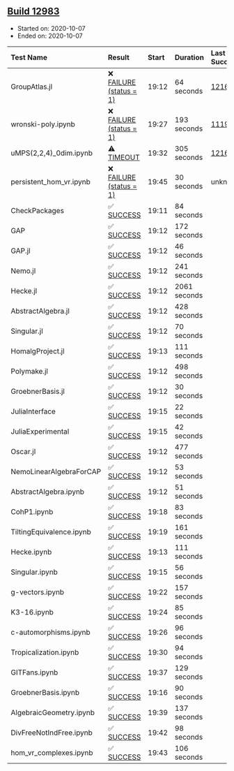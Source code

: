 ## [Build 12983](https://oscarci.mathematik.uni-kl.de/job/oscar/12983/)

* Started on: 2020-10-07
* Ended on: 2020-10-07

| Test Name    | Result | Start | Duration | Last Success | First Failure |
|:-------------|:-------|:------|:---------|:-------------|:--------------|
| GroupAtlas.jl | ❌ [FAILURE (status = 1)](https://oscarci.mathematik.uni-kl.de/job/oscar/12983/artifact/logs/build-12983/GroupAtlas.jl.log) | 19:12 | 64 seconds | [12167](https://oscarci.mathematik.uni-kl.de/job/oscar/12167/) | [12168](https://oscarci.mathematik.uni-kl.de/job/oscar/12168/) |
| wronski-poly.ipynb | ❌ [FAILURE (status = 1)](https://oscarci.mathematik.uni-kl.de/job/oscar/12983/artifact/logs/build-12983/wronski-poly.ipynb.log) | 19:27 | 193 seconds | [11192](https://oscarci.mathematik.uni-kl.de/job/oscar/11192/) | [11193](https://oscarci.mathematik.uni-kl.de/job/oscar/11193/) |
| uMPS(2,2,4)_0dim.ipynb | ⚠ [TIMEOUT](https://oscarci.mathematik.uni-kl.de/job/oscar/12983/artifact/logs/build-12983/uMPS-2-2-4-_0dim.ipynb.log) | 19:32 | 305 seconds | [12167](https://oscarci.mathematik.uni-kl.de/job/oscar/12167/) | [12168](https://oscarci.mathematik.uni-kl.de/job/oscar/12168/) |
| persistent_hom_vr.ipynb | ❌ [FAILURE (status = 1)](https://oscarci.mathematik.uni-kl.de/job/oscar/12983/artifact/logs/build-12983/persistent_hom_vr.ipynb.log) | 19:45 | 30 seconds | unknown | unknown |
| CheckPackages | ✅ [SUCCESS](https://oscarci.mathematik.uni-kl.de/job/oscar/12983/artifact/logs/build-12983/CheckPackages.log) | 19:11 | 84 seconds |  |  |
| GAP | ✅ [SUCCESS](https://oscarci.mathematik.uni-kl.de/job/oscar/12983/artifact/logs/build-12983/GAP.log) | 19:12 | 172 seconds |  |  |
| GAP.jl | ✅ [SUCCESS](https://oscarci.mathematik.uni-kl.de/job/oscar/12983/artifact/logs/build-12983/GAP.jl.log) | 19:12 | 46 seconds |  |  |
| Nemo.jl | ✅ [SUCCESS](https://oscarci.mathematik.uni-kl.de/job/oscar/12983/artifact/logs/build-12983/Nemo.jl.log) | 19:12 | 241 seconds |  |  |
| Hecke.jl | ✅ [SUCCESS](https://oscarci.mathematik.uni-kl.de/job/oscar/12983/artifact/logs/build-12983/Hecke.jl.log) | 19:12 | 2061 seconds |  |  |
| AbstractAlgebra.jl | ✅ [SUCCESS](https://oscarci.mathematik.uni-kl.de/job/oscar/12983/artifact/logs/build-12983/AbstractAlgebra.jl.log) | 19:12 | 428 seconds |  |  |
| Singular.jl | ✅ [SUCCESS](https://oscarci.mathematik.uni-kl.de/job/oscar/12983/artifact/logs/build-12983/Singular.jl.log) | 19:12 | 70 seconds |  |  |
| HomalgProject.jl | ✅ [SUCCESS](https://oscarci.mathematik.uni-kl.de/job/oscar/12983/artifact/logs/build-12983/HomalgProject.jl.log) | 19:13 | 111 seconds |  |  |
| Polymake.jl | ✅ [SUCCESS](https://oscarci.mathematik.uni-kl.de/job/oscar/12983/artifact/logs/build-12983/Polymake.jl.log) | 19:12 | 498 seconds |  |  |
| GroebnerBasis.jl | ✅ [SUCCESS](https://oscarci.mathematik.uni-kl.de/job/oscar/12983/artifact/logs/build-12983/GroebnerBasis.jl.log) | 19:12 | 30 seconds |  |  |
| JuliaInterface | ✅ [SUCCESS](https://oscarci.mathematik.uni-kl.de/job/oscar/12983/artifact/logs/build-12983/JuliaInterface.log) | 19:15 | 22 seconds |  |  |
| JuliaExperimental | ✅ [SUCCESS](https://oscarci.mathematik.uni-kl.de/job/oscar/12983/artifact/logs/build-12983/JuliaExperimental.log) | 19:15 | 42 seconds |  |  |
| Oscar.jl | ✅ [SUCCESS](https://oscarci.mathematik.uni-kl.de/job/oscar/12983/artifact/logs/build-12983/Oscar.jl.log) | 19:12 | 477 seconds |  |  |
| NemoLinearAlgebraForCAP | ✅ [SUCCESS](https://oscarci.mathematik.uni-kl.de/job/oscar/12983/artifact/logs/build-12983/NemoLinearAlgebraForCAP.log) | 19:12 | 53 seconds |  |  |
| AbstractAlgebra.ipynb | ✅ [SUCCESS](https://oscarci.mathematik.uni-kl.de/job/oscar/12983/artifact/logs/build-12983/AbstractAlgebra.ipynb.log) | 19:12 | 51 seconds |  |  |
| CohP1.ipynb | ✅ [SUCCESS](https://oscarci.mathematik.uni-kl.de/job/oscar/12983/artifact/logs/build-12983/CohP1.ipynb.log) | 19:18 | 83 seconds |  |  |
| TiltingEquivalence.ipynb | ✅ [SUCCESS](https://oscarci.mathematik.uni-kl.de/job/oscar/12983/artifact/logs/build-12983/TiltingEquivalence.ipynb.log) | 19:19 | 161 seconds |  |  |
| Hecke.ipynb | ✅ [SUCCESS](https://oscarci.mathematik.uni-kl.de/job/oscar/12983/artifact/logs/build-12983/Hecke.ipynb.log) | 19:13 | 111 seconds |  |  |
| Singular.ipynb | ✅ [SUCCESS](https://oscarci.mathematik.uni-kl.de/job/oscar/12983/artifact/logs/build-12983/Singular.ipynb.log) | 19:15 | 56 seconds |  |  |
| g-vectors.ipynb | ✅ [SUCCESS](https://oscarci.mathematik.uni-kl.de/job/oscar/12983/artifact/logs/build-12983/g-vectors.ipynb.log) | 19:22 | 157 seconds |  |  |
| K3-16.ipynb | ✅ [SUCCESS](https://oscarci.mathematik.uni-kl.de/job/oscar/12983/artifact/logs/build-12983/K3-16.ipynb.log) | 19:24 | 85 seconds |  |  |
| c-automorphisms.ipynb | ✅ [SUCCESS](https://oscarci.mathematik.uni-kl.de/job/oscar/12983/artifact/logs/build-12983/c-automorphisms.ipynb.log) | 19:26 | 96 seconds |  |  |
| Tropicalization.ipynb | ✅ [SUCCESS](https://oscarci.mathematik.uni-kl.de/job/oscar/12983/artifact/logs/build-12983/Tropicalization.ipynb.log) | 19:30 | 94 seconds |  |  |
| GITFans.ipynb | ✅ [SUCCESS](https://oscarci.mathematik.uni-kl.de/job/oscar/12983/artifact/logs/build-12983/GITFans.ipynb.log) | 19:37 | 129 seconds |  |  |
| GroebnerBasis.ipynb | ✅ [SUCCESS](https://oscarci.mathematik.uni-kl.de/job/oscar/12983/artifact/logs/build-12983/GroebnerBasis.ipynb.log) | 19:16 | 90 seconds |  |  |
| AlgebraicGeometry.ipynb | ✅ [SUCCESS](https://oscarci.mathematik.uni-kl.de/job/oscar/12983/artifact/logs/build-12983/AlgebraicGeometry.ipynb.log) | 19:39 | 137 seconds |  |  |
| DivFreeNotIndFree.ipynb | ✅ [SUCCESS](https://oscarci.mathematik.uni-kl.de/job/oscar/12983/artifact/logs/build-12983/DivFreeNotIndFree.ipynb.log) | 19:42 | 98 seconds |  |  |
| hom_vr_complexes.ipynb | ✅ [SUCCESS](https://oscarci.mathematik.uni-kl.de/job/oscar/12983/artifact/logs/build-12983/hom_vr_complexes.ipynb.log) | 19:43 | 106 seconds |  |  |
